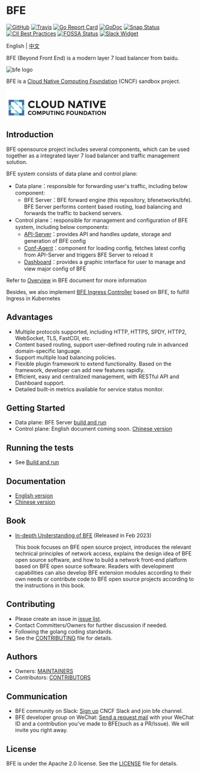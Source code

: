 # BFE

[![GitHub](https://img.shields.io/github/license/bfenetworks/bfe)](https://github.com/bfenetworks/bfe/blob/develop/LICENSE)
[![Travis](https://img.shields.io/travis/com/bfenetworks/bfe)](https://travis-ci.com/bfenetworks/bfe)
[![Go Report Card](https://goreportcard.com/badge/github.com/bfenetworks/bfe)](https://goreportcard.com/report/github.com/bfenetworks/bfe)
[![GoDoc](https://godoc.org/github.com/bfenetworks/bfe?status.svg)](https://godoc.org/github.com/bfenetworks/bfe/bfe_module)
[![Snap Status](https://snapcraft.io/bfe/badge.svg)](https://snapcraft.io/bfe)
[![CII Best Practices](https://bestpractices.coreinfrastructure.org/projects/3209/badge)](https://bestpractices.coreinfrastructure.org/projects/3209)
[![FOSSA Status](https://app.fossa.io/api/projects/git%2Bgithub.com%2Fbfenetworks%2Fbfe.svg?type=shield)](https://app.fossa.com/reports/1f05f9f0-ac3d-486e-8ba9-ad95dabd4768)
[![Slack Widget](https://img.shields.io/badge/join-us%20on%20slack-gray.svg?longCache=true&logo=slack&colorB=green)](https://slack.cncf.io)

English | [中文](README-CN.md)

BFE (Beyond Front End) is a modern layer 7 load balancer from baidu.

<img src="./docs/images/logo/horizontal/color/bfe-horizontal-color.png" alt="bfe logo" width="300" />

BFE is a [Cloud Native Computing Foundation](https://cncf.io/) (CNCF) sandbox project.

![cncf-logo](./docs/images/cncf-logo.png)

## Introduction

BFE opensource project includes several components, which can be used together as a integrated layer 7 load balancer and traffic management solution.

BFE system consists of data plane and control plane:

- Data plane：responsible for forwarding user's traffic, including below component:
  - BFE Server：BFE forward engine (this repository, bfenetworks/bfe). BFE Server performs content based routing, load balancing and forwards the traffic to backend servers.
- Control plane：responsible for management and configuration of BFE system, including below components:
  - [API-Server](https://github.com/bfenetworks/api-server)：provides API and handles update, storage and generation of BFE config
  - [Conf-Agent](https://github.com/bfenetworks/conf-agent)：component for loading config, fetches latest config from API-Server and triggers BFE Server to reload it
  - [Dashboard](https://github.com/bfenetworks/dashboard)：provides a graphic interface for user to manage and view major config of BFE

Refer to [Overview](docs/en_us/introduction/overview.md) in BFE document for more information

Besides, we also implement [BFE Ingress Controller](https://github.com/bfenetworks/ingress-bfe) based on BFE, to fulfill Ingress in Kubernetes  

## Advantages

- Multiple protocols supported, including HTTP, HTTPS, SPDY, HTTP2, WebSocket, TLS, FastCGI, etc.
- Content based routing, support user-defined routing rule in advanced domain-specific language.
- Support multiple load balancing policies.
- Flexible plugin framework to extend functionality. Based on the framework, developer can add new features rapidly.
- Efficient, easy and centralized management, with RESTful API and Dashboard support.
- Detailed built-in metrics available for service status monitor.

## Getting Started

- Data plane: BFE Server [build and run](docs/en_us/installation/install_from_source.md)
- Control plane: English document coming soon.  [Chinese version](https://github.com/bfenetworks/api-server/blob/develop/docs/zh_cn/deploy.md)

## Running the tests

- See [Build and run](docs/en_us/installation/install_from_source.md)

## Documentation

- [English version](https://www.bfe-networks.net/en_us/ABOUT/)
- [Chinese version](https://www.bfe-networks.net/zh_cn/ABOUT/)

## Book

- [In-depth Understanding of BFE](https://github.com/baidu/bfe-book) (Released in Feb 2023)

  This book focuses on BFE open source project, introduces the relevant technical principles of network access, explains the design idea of BFE open source software, and how to build a network front-end platform based on BFE open source software. Readers with development capabilities can also develop BFE extension modules according to their own needs or contribute code to BFE open source projects according to the instructions in this book.


## Contributing

- Please create an issue in [issue list](http://github.com/bfenetworks/bfe/issues).
- Contact Committers/Owners for further discussion if needed.
- Following the golang coding standards.
- See the [CONTRIBUTING](CONTRIBUTING.md) file for details.

## Authors

- Owners: [MAINTAINERS](MAINTAINERS.md)
- Contributors: [CONTRIBUTORS](CONTRIBUTORS.md)

## Communication

- BFE community on Slack: [Sign up](https://slack.cncf.io/) CNCF Slack and join bfe channel.
- BFE developer group on WeChat: [Send a request mail](mailto:iyangsj@gmail.com) with your WeChat ID and a contribution you've made to BFE(such as a PR/Issue). We will invite you right away.

## License

BFE is under the Apache 2.0 license. See the [LICENSE](LICENSE) file for details.
